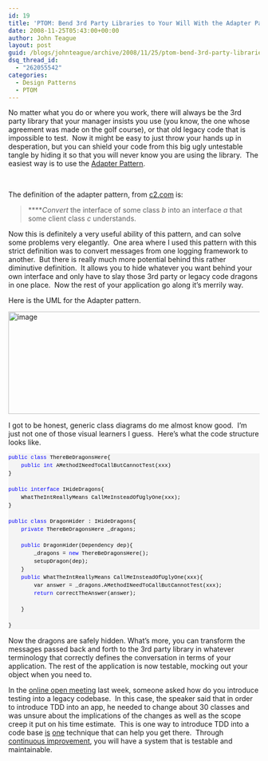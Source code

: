 ```yaml
---
id: 19
title: 'PTOM: Bend 3rd Party Libraries to Your Will With the Adapter Pattern'
date: 2008-11-25T05:43:00+00:00
author: John Teague
layout: post
guid: /blogs/johnteague/archive/2008/11/25/ptom-bend-3rd-party-libraries-to-your-will-with-the-adapter-pattern.aspx
dsq_thread_id:
  - "262055542"
categories:
  - Design Patterns
  - PTOM
---
```

No matter what you do or where you work, there will always be the 3rd party library that your manager insists you use (you know, the one whose agreement was made on the golf course), or that old legacy code that is impossible to test.&nbsp; Now it might be easy to just throw your hands up in desperation, but you can shield your code from this big ugly untestable tangle by hiding it so that you will never know you are using the library.&nbsp; The easiest way is to use the [Adapter Pattern](http://en.wikipedia.org/wiki/Adapter_pattern).

&nbsp;

The definition of the adapter pattern, from [c2.com](http://c2.com/cgi/wiki?AdapterPattern) is: 

> ****_Convert_ the interface of some class _b_ into an interface _a_ that some client class _c_ understands.

Now this is definitely a very useful ability of this pattern, and can solve some problems very elegantly.&nbsp; One area where I used this pattern with this strict definition was to convert messages from one logging framework to another.&nbsp; But there is really much more potential behind this rather diminutive definition.&nbsp; It allows you to hide whatever you want behind your own interface and only have to slay those 3rd party or legacy code dragons in one place.&nbsp; Now the rest of your application go along it&rsquo;s merrily way.

Here is the UML for the Adapter pattern.

[<img style="border-top-width: 0px;border-left-width: 0px;border-bottom-width: 0px;border-right-width: 0px" alt="image" src="//lostechies.com/johnteague/files/2011/03/image_thumb_6C8F7A3F.png" border="0" height="205" width="531" />](//lostechies.com/johnteague/files/2011/03/image_5157213E.png) 

I got to be honest, generic class diagrams do me almost know good.&nbsp; I&rsquo;m just not one of those visual learners I guess.&nbsp; Here&rsquo;s what the code structure looks like.

<div>
  <pre style="border-style: none;margin: 0em;padding: 0px;overflow: visible;font-size: 8pt;width: 100%;color: black;line-height: 12pt;font-family: consolas,'Courier New',courier,monospace;background-color: #f4f4f4"><span style="color: #0000ff">public</span> <span style="color: #0000ff">class</span> ThereBeDragonsHere{<br />    <span style="color: #0000ff">public</span> <span style="color: #0000ff">int</span> AMethodINeedToCallButCannotTest(xxx)<br />}<br /><br /><span style="color: #0000ff">public</span> <span style="color: #0000ff">interface</span> IHideDragons{<br />    WhatTheIntReallyMeans CallMeInsteadOfUglyOne(xxx);<br />}<br /><br /><span style="color: #0000ff">public</span> <span style="color: #0000ff">class</span> DragonHider : IHideDragons{<br />    <span style="color: #0000ff">private</span> ThereBeDragonsHere _dragons;<br />    <br />    <span style="color: #0000ff">public</span> DragonHider(Dependency dep){<br />        _dragons = <span style="color: #0000ff">new</span> ThereBeDragonsHere();<br />        setupDragon(dep);<br />    }<br />    <span style="color: #0000ff">public</span> WhatTheIntReallyMeans CallMeInsteadOfUglyOne(xxx){<br />        var answer = _dragons.AMethodINeedToCallButCannotTest(xxx);<br />        <span style="color: #0000ff">return</span> correctTheAnswer(answer);<br />         <br />    }<br />    <br />}</pre>
</div>

Now the dragons are safely hidden. What&rsquo;s more, you can transform the messages passed back and forth to the 3rd party library in whatever terminology that correctly defines the conversation in terms of your application. The rest of the application is now testable, mocking out your object when you need to.

In the [online open meeting](/blogs/chad_myers/archive/2008/11/21/alt-net-online-open-meeting.aspx) last week, someone asked how do you introduce testing into a legacy codebase.&nbsp; In this case, the speaker said that in order to introduce TDD into an app, he needed to change about 30 classes and was unsure about the implications of the changes as well as the scope creep it put on his time estimate.&nbsp; This is one way to introduce TDD into a code base [is](/blogs/jimmy_bogard/archive/2007/08/31/legacy-code-testing-techniques-subclass-and-override-non-virtual-members.aspx) [one](/blogs/jimmy_bogard/archive/2007/10/19/dependency-breaking-techniques-inline-static-class.aspx) technique that can help you get there.&nbsp; Through [continuous improvement](http://jamesshore.com/Articles/Technology/Continuous%20Design.abstract), you will have a system that is testable and maintainable.
